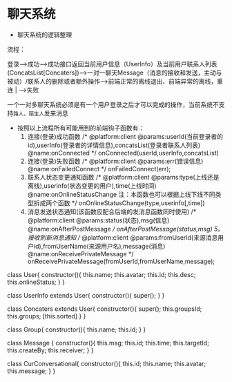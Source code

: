 # 聊天系统

- 聊天系统的逻辑整理

流程：

登录-->成功-->成功接口返回当前用户信息（UserInfo）及当前用户联系人列表(ConcatsList[Concaters])-->一对一聊天Message（消息的接收和发送，主动与被动）/联系人的删除或者额外操作-->前端正常的离线退出、前端异常的离线，重连
 |
 -->失败


一个一对多聊天系统必须是有一个用户登录之后才可以完成的操作，当前系统不支持`路人，陌生人`发来消息


- 按照以上流程所有可能用到的前端钩子函数有：
    1. 连接(登录)成功函数
        /*
            @platform:client
            @params:userId(当前登录者的id),userInfo(登录者的详情信息),concatsList(登录者联系人列表)
            @name:onConnected
        */
        onConnected(userId,userInfo,concatsList)
    2. 连接(登录)失败函数
        /*
            @platform:client
            @params:err(错误信息)
            @name:onFailedConnect
        */
        onFailedConnect(err);
    3. 联系人状态变更通知函数
        /*
            @platform:client
            @params:type(上线还是离线),userinfo(状态变更的用户),time(上线时间)
            @name:onOnlineStatusChange
            注：本函数也可以根据上线下线不同类型拆成两个函数
        */
        onOnlineStatusChange(type,userinfo[,time])
    4. 消息发送状态通知(该函数应配合后端的发消息函数同时使用)
        /*
            @platform:client
            @params:status(状态),msg(信息)
            @name:onAfterPostMessage
        */
        onAfterPostMessage(status,msg)
    5。 接收到新消息通知
        /*
            @platform:client
            @params:fromUserId(来源消息用户id),fromUserName(来源用户名),message(消息)
            @name:onReceivePrivateMessage
        */
        onReceivePrivateMessage(fromUserId,fromUserName,message);


class User{
    constructor(){
        this.name;
        this.avatar;
        this.id;
        this.desc;
        this.onlineStatus;
    }
}


class UserInfo extends User{
    constructor(){
        super();
    }
}

class Concaters extends User{
    constructor(){
        super();
        this.groupsId;
        this.groups;
        [this.sorted]
    }
}

class Group{
    constructor(){
        this.name;
        this.id;
    }
}

class Message {
    constructor(){
        this.msg;
        this.id;
        this.time;
        this.targetId;
        this.createBy;
        this.receiver;
    }
}


class CurConversational{
    constructor(){
        this.id;
        this.name;
        this.avatar;
        this.message;
    }
}

